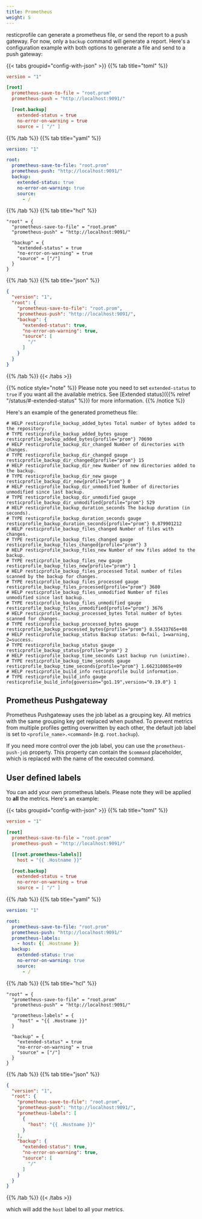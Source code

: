```yaml
---
title: Prometheus
weight: 5
---
```




resticprofile can generate a prometheus file, or send the report to a push gateway. For now, only a `backup` command will generate a report.
Here's a configuration example with both options to generate a file and send to a push gateway:

{{< tabs groupid="config-with-json" >}}
{{% tab title="toml" %}}

```toml
version = "1"

[root]
  prometheus-save-to-file = "root.prom"
  prometheus-push = "http://localhost:9091/"

  [root.backup]
    extended-status = true
    no-error-on-warning = true
    source = [ "/" ]
```

{{% /tab %}}
{{% tab title="yaml" %}}

```yaml
version: "1"

root:
  prometheus-save-to-file: "root.prom"
  prometheus-push: "http://localhost:9091/"
  backup:
    extended-status: true
    no-error-on-warning: true
    source:
      - /
```

{{% /tab %}}
{{% tab title="hcl" %}}

```hcl
"root" = {
  "prometheus-save-to-file" = "root.prom"
  "prometheus-push" = "http://localhost:9091/"

  "backup" = {
    "extended-status" = true
    "no-error-on-warning" = true
    "source" = ["/"]
  }
}
```

{{% /tab %}}
{{% tab title="json" %}}

```json
{
  "version": "1",
  "root": {
    "prometheus-save-to-file": "root.prom",
    "prometheus-push": "http://localhost:9091/",
    "backup": {
      "extended-status": true,
      "no-error-on-warning": true,
      "source": [
        "/"
      ]
    }
  }
}
```

{{% /tab %}}
{{< /tabs >}}

{{% notice style="note" %}}
Please note you need to set `extended-status` to `true` if you want all the available metrics. See [Extended status]({{% relref "/status/#-extended-status" %}}) for more information.
{{% /notice %}}

Here's an example of the generated prometheus file:

```
# HELP resticprofile_backup_added_bytes Total number of bytes added to the repository.
# TYPE resticprofile_backup_added_bytes gauge
resticprofile_backup_added_bytes{profile="prom"} 70690
# HELP resticprofile_backup_dir_changed Number of directories with changes.
# TYPE resticprofile_backup_dir_changed gauge
resticprofile_backup_dir_changed{profile="prom"} 15
# HELP resticprofile_backup_dir_new Number of new directories added to the backup.
# TYPE resticprofile_backup_dir_new gauge
resticprofile_backup_dir_new{profile="prom"} 0
# HELP resticprofile_backup_dir_unmodified Number of directories unmodified since last backup.
# TYPE resticprofile_backup_dir_unmodified gauge
resticprofile_backup_dir_unmodified{profile="prom"} 529
# HELP resticprofile_backup_duration_seconds The backup duration (in seconds).
# TYPE resticprofile_backup_duration_seconds gauge
resticprofile_backup_duration_seconds{profile="prom"} 0.879901212
# HELP resticprofile_backup_files_changed Number of files with changes.
# TYPE resticprofile_backup_files_changed gauge
resticprofile_backup_files_changed{profile="prom"} 3
# HELP resticprofile_backup_files_new Number of new files added to the backup.
# TYPE resticprofile_backup_files_new gauge
resticprofile_backup_files_new{profile="prom"} 1
# HELP resticprofile_backup_files_processed Total number of files scanned by the backup for changes.
# TYPE resticprofile_backup_files_processed gauge
resticprofile_backup_files_processed{profile="prom"} 3680
# HELP resticprofile_backup_files_unmodified Number of files unmodified since last backup.
# TYPE resticprofile_backup_files_unmodified gauge
resticprofile_backup_files_unmodified{profile="prom"} 3676
# HELP resticprofile_backup_processed_bytes Total number of bytes scanned for changes.
# TYPE resticprofile_backup_processed_bytes gauge
resticprofile_backup_processed_bytes{profile="prom"} 8.55433765e+08
# HELP resticprofile_backup_status Backup status: 0=fail, 1=warning, 2=success.
# TYPE resticprofile_backup_status gauge
resticprofile_backup_status{profile="prom"} 2
# HELP resticprofile_backup_time_seconds Last backup run (unixtime).
# TYPE resticprofile_backup_time_seconds gauge
resticprofile_backup_time_seconds{profile="prom"} 1.662310865e+09
# HELP resticprofile_build_info resticprofile build information.
# TYPE resticprofile_build_info gauge
resticprofile_build_info{goversion="go1.19",version="0.19.0"} 1

```

## Prometheus Pushgateway

Prometheus Pushgateway uses the job label as a grouping key. All metrics with the same grouping key get replaced when pushed. To prevent metrics from multiple profiles getting overwritten by each other, the default job label is set to `<profile_name>.<command>` (e.g. `root.backup`).

If you need more control over the job label, you can use the `prometheus-push-job` property. This property can contain the `$command` placeholder, which is replaced with the name of the executed command.

## User defined labels

You can add your own prometheus labels. Please note they will be applied to **all** the metrics.
Here's an example:

{{< tabs groupid="config-with-json" >}}
{{% tab title="toml" %}}

```toml
version = "1"

[root]
  prometheus-save-to-file = "root.prom"
  prometheus-push = "http://localhost:9091/"

  [[root.prometheus-labels]]
    host = "{{ .Hostname }}"

  [root.backup]
    extended-status = true
    no-error-on-warning = true
    source = [ "/" ]
```

{{% /tab %}}
{{% tab title="yaml" %}}

```yaml
version: "1"

root:
  prometheus-save-to-file: "root.prom"
  prometheus-push: "http://localhost:9091/"
  prometheus-labels:
    - host: {{ .Hostname }}
  backup:
    extended-status: true
    no-error-on-warning: true
    source:
      - /
```

{{% /tab %}}
{{% tab title="hcl" %}}

```hcl
"root" = {
  "prometheus-save-to-file" = "root.prom"
  "prometheus-push" = "http://localhost:9091/"

  "prometheus-labels" = {
    "host" = "{{ .Hostname }}"
  }

  "backup" = {
    "extended-status" = true
    "no-error-on-warning" = true
    "source" = ["/"]
  }
}
```

{{% /tab %}}
{{% tab title="json" %}}

```json
{
  "version": "1",
  "root": {
    "prometheus-save-to-file": "root.prom",
    "prometheus-push": "http://localhost:9091/",
    "prometheus-labels": [
      {
        "host": "{{ .Hostname }}"
      }
    ],
    "backup": {
      "extended-status": true,
      "no-error-on-warning": true,
      "source": [
        "/"
      ]
    }
  }
}
```

{{% /tab %}}
{{< /tabs >}}


which will add the `host` label to all your metrics.



